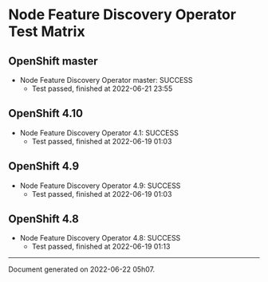
Node Feature Discovery Operator Test Matrix
===========================================

OpenShift master
----------------



* Node Feature Discovery Operator master: SUCCESS
  - Test passed, finished at 2022-06-21 23:55






OpenShift 4.10
--------------



* Node Feature Discovery Operator 4.1: SUCCESS
  - Test passed, finished at 2022-06-19 01:03






OpenShift 4.9
-------------



* Node Feature Discovery Operator 4.9: SUCCESS
  - Test passed, finished at 2022-06-19 01:03






OpenShift 4.8
-------------



* Node Feature Discovery Operator 4.8: SUCCESS
  - Test passed, finished at 2022-06-19 01:13






---
Document generated on 2022-06-22 05h07.
